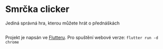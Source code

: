 
# Smrčka clicker

Jediná správná hra, kterou můžete hrát o přednáškách


## 

Projekt je napsán ve [Flutteru](https://docs.flutter.dev/get-started/install). Pro spuštění webové verze: `flutter run -d chrome`   

